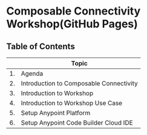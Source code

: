# Composable Connectivity Workshop(GitHub Pages)

## Table of Contents

|   | Topic | 
|------|---------|
| 1. | Agenda |
| 2. | Introduction to Composable Connectivity |
| 3. | Introduction to Workshop | 
| 4. | Introduction to Workshop Use Case |
| 5. | Setup Anypoint Platform |
| 6. | Setup Anypoint Code Builder Cloud IDE |
